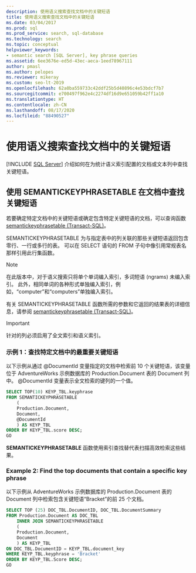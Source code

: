 ```yaml
---
description: 使用语义搜索查找文档中的关键短语
title: 使用语义搜索查找文档中的关键短语
ms.date: 03/04/2017
ms.prod: sql
ms.prod_service: search, sql-database
ms.technology: search
ms.topic: conceptual
helpviewer_keywords:
- semantic search [SQL Server], key phrase queries
ms.assetid: 6ee3676e-ed5d-43ec-aeca-1eed78967111
author: pmasl
ms.author: pelopes
ms.reviewer: mikeray
ms.custom: seo-lt-2019
ms.openlocfilehash: 62a0ba559733c42ddf25b5d40896c4e53bdcf7b7
ms.sourcegitcommit: e700497f962e4c2274df16d9e651059b42ff1a10
ms.translationtype: HT
ms.contentlocale: zh-CN
ms.lasthandoff: 08/17/2020
ms.locfileid: "88490527"
---
```

# <a name="find-key-phrases-in-documents-with-semantic-search"></a>使用语义搜索查找文档中的关键短语
 [!INCLUDE [SQL Server](../../includes/applies-to-version/sqlserver.md)]
  介绍如何在为统计语义索引配置的文档或文本列中查找关键短语。  

##  <a name="find-the-key-phrases-in-documents-with-semantickeyphrasetable"></a><a name="howtofind"></a> 使用 SEMANTICKEYPHRASETABLE 在文档中查找关键短语  
 若要确定特定文档中的关键短语或确定包含特定关键短语的文档，可以查询函数 [semantickeyphrasetable (Transact-SQL)](../../relational-databases/system-functions/semantickeyphrasetable-transact-sql.md)。  
  
 SEMANTICKEYPHRASETABLE 为与指定表中的列关联的那些关键短语返回包含零行、一行或多行的表。 可以在 SELECT 语句的 FROM 子句中像引用常规表名那样引用此行集函数。  
  
> [!NOTE]  
>  在此版本中，对于语义搜索只将单个单词编入索引，多词短语 (ngrams) 未编入索引。 此外，相同单词的各种形式单独编入索引，例如，“computer”和“computers”单独编入索引。  
  
 有关 SEMANTICKEYPHRASETABLE 函数所需的参数和它返回的结果表的详细信息，请参阅 [semantickeyphrasetable (Transact-SQL)](../../relational-databases/system-functions/semantickeyphrasetable-transact-sql.md)。  
  
> [!IMPORTANT]  
>  针对的列必须启用了全文索引和语义索引。  
  
###  <a name="example-1-find-the-top-key-phrases-in-a-specific-document"></a><a name="HowToTopPhrases"></a> 示例 1：查找特定文档中的最重要关键短语  
 以下示例从通过 @DocumentId 变量指定的文档中检索前 10 个关键短语，该变量位于 AdventureWorks 示例数据库的 Production.Document 表的 Document 列中。 @DocumentId 变量表示全文检索的键列的一个值。  
  
```sql  
SELECT TOP(10) KEYP_TBL.keyphrase  
FROM SEMANTICKEYPHRASETABLE  
    (  
    Production.Document,  
    Document,  
    @DocumentId  
    ) AS KEYP_TBL  
ORDER BY KEYP_TBL.score DESC;  
GO  
```  
  
 **SEMANTICKEYPHRASETABLE** 函数使用索引查找替代表扫描高效检索这些结果。  
  
###  <a name="example-2-find-the-top-documents-that-contain-a-specific-key-phrase"></a><a name="HowToTopDocuments"></a> Example 2: Find the top documents that contain a specific key phrase  
 以下示例从 AdventureWorks 示例数据库的 Production.Document 表的 Document 列中检索包含关键短语“Bracket”的前 25 个文档。  
  
```sql  
SELECT TOP (25) DOC_TBL.DocumentID, DOC_TBL.DocumentSummary  
FROM Production.Document AS DOC_TBL  
    INNER JOIN SEMANTICKEYPHRASETABLE  
    (  
    Production.Document,  
    Document  
    ) AS KEYP_TBL  
ON DOC_TBL.DocumentID = KEYP_TBL.document_key  
WHERE KEYP_TBL.keyphrase = 'Bracket'  
ORDER BY KEYP_TBL.Score DESC;  
GO  
```  
  
  

